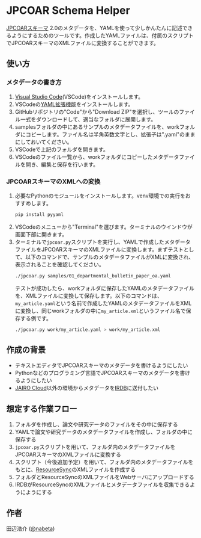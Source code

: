 # JPCOAR Schema Helper

[JPCOARスキーマ](https://schema.irdb.nii.ac.jp/ja/schema) 2.0のメタデータを、YAMLを使って少しかんたんに記述できるようにするためのツールです。作成したYAMLファイルは、付属のスクリプトでJPCOARスキーマのXMLファイルに変換することができます。

## 使い方

### メタデータの書き方

1. [Visual Studio Code](https://code.visualstudio.com/)(VSCode)をインストールします。
1. VSCodeの[YAML拡張機能](https://marketplace.visualstudio.com/items?itemName=redhat.vscode-yaml)をインストールします。
1. GitHubリポジトリの"Code"から"Download ZIP"を選択し、ツールのファイル一式をダウンロードして、適当なフォルダに展開します。
1. samplesフォルダの中にあるサンプルのメタデータファイルを、workフォルダにコピーします。ファイル名は半角英数文字とし、拡張子は".yaml"のままにしておいてください。
1. VSCodeで上記のフォルダを開きます。
1. VSCodeのファイル一覧から、workフォルダにコピーしたメタデータファイルを開き、編集と保存を行います。

### JPCOARスキーマのXMLへの変換　

1. 必要なPythonのモジュールをインストールします。venv環境での実行をおすすめします。
    ```sh
    pip install pyyaml
    ```
1. VSCodeのメニューから"Terminal"を選びます。ターミナルのウインドウが画面下部に開きます。
1. ターミナルで`jpcoar.py`スクリプトを実行し、YAMLで作成したメタデータファイルをJPCOARスキーマのXMLファイルに変換します。まずテストとして、以下のコマンドで、サンプルのメタデータファイルがXMLに変換され、表示されることを確認してください。
    ```sh
    ./jpcoar.py samples/01_departmental_bulletin_paper_oa.yaml
    ```
    テストが成功したら、workフォルダに保存したYAMLのメタデータファイルを、XMLファイルに変換して保存します。以下のコマンドは、`my_article.yaml`という名前で作成したYAMLのメタデータファイルをXMLに変換し、同じworkフォルダの中に`my_article.xml`というファイル名で保存する例です。
    ```sh
    ./jpcoar.py work/my_article.yaml > work/my_article.xml
    ```

## 作成の背景

- テキストエディタでJPCOARスキーマのメタデータを書けるようにしたい
- Pythonなどのプログラミング言語でJPCOARスキーマのメタデータを書けるようにしたい
- [JAIRO Cloud](https://jpcoar.repo.nii.ac.jp/page/42)以外の環境からメタデータを[IRDB](https://irdb.nii.ac.jp/)に送付したい

## 想定する作業フロー

1. フォルダを作成し、論文や研究データのファイルをその中に保存する
1. YAMLで論文や研究データのメタデータファイルを作成し、フォルダの中に保存する
1. `jpcoar.py`スクリプトを用いて、フォルダ内のメタデータファイルをJPCOARスキーマのXMLファイルに変換する
1. スクリプト（今後追加予定）を用いて、フォルダ内のメタデータファイルをもとに、[ResourceSync](https://www.openarchives.org/rs/1.1/resourcesync)のXMLファイルを作成する
1. フォルダとResourceSyncのXMLファイルをWebサーバにアップロードする
1. IRDBがResourceSyncのXMLファイルとメタデータファイルを収集できるようにようにする

## 作者

田辺浩介 ([@nabeta](https://github.com/nabeta))
